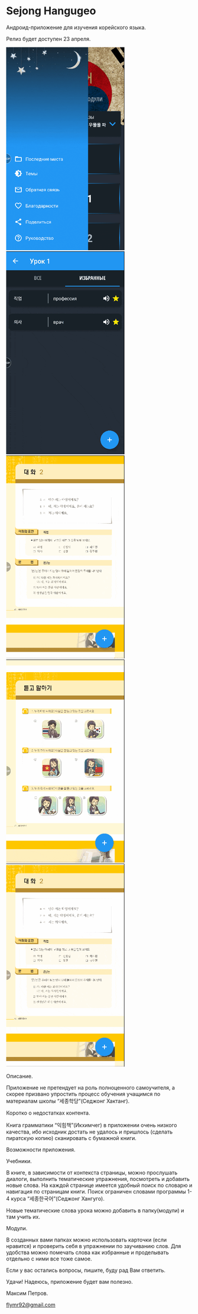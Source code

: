 # Sejong Hangugeo

Андроид-приложение для изучения корейского языка.

Релиз будет доступен 23 апреля.

![Image alt](https://github.com/flymr/SejongHangugeo/blob/master/app/screenshots/1.gif) ![Image alt](https://github.com/flymr/SejongHangugeo/blob/master/app/screenshots/2.gif) ![Image alt](https://github.com/flymr/SejongHangugeo/blob/master/app/screenshots/3.gif) ![Image alt](https://github.com/flymr/SejongHangugeo/blob/master/app/screenshots/4.gif) ![Image alt](https://github.com/flymr/SejongHangugeo/blob/master/app/screenshots/5.gif)

Описание.

Приложение не претендует на роль полноценного самоучителя, а скорее призвано упростить процесс обучения учащимся по материалам школы “세종학당”(Седжонг Хактанг).

Коротко о недостатках контента.

Книга грамматики “익힘책”(Икхимчег) в приложении очень низкого качества, ибо исходник достать не удалось и пришлось  (сделать пиратскую копию) сканировать с бумажной книги.

Возможности приложения.

Учебники. 

В книге, в зависимости от контекста страницы, можно прослушать диалоги, выполнить тематические упражнения, посмотреть и добавить новые слова. На каждой странице имеется удобный поиск по словарю и навигация по страницам книги. Поиск ограничен словами программы 1-4 курса “세종한국어”(Седжонг Хангуго).

Новые тематические слова урока можно добавить в папку(модули) и там учить их.

Модули.

В созданных вами папках можно использовать карточки (если нравится) и проверить себя в упражнении по заучиванию слов. Для удобства можно помечать слова как избранные и проделывать отдельно с ними все тоже самое.

Если у вас остались вопросы, пишите, буду рад Вам ответить.

Удачи! Надеюсь, приложение будет вам полезно.

Максим Петров.

flymr92@gmail.com
